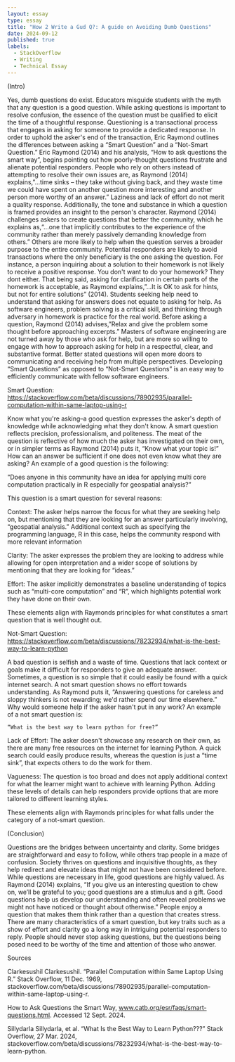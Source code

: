 ```yaml
---
layout: essay
type: essay
title: "How 2 Write a Gud Q?: A guide on Avoiding Dumb Questions"
date: 2024-09-12
published: true
labels:
  - StackOverflow
  - Writing
  - Technical Essay
---
```



(Intro)

Yes, dumb questions do exist. Educators misguide students with the myth that  any question is a good question. While asking questions is important to resolve confusion, the essence of the question must be qualified to elicit the time of a thoughtful response. Questioning is a transactional process that engages in asking for someone to provide a dedicated response. In order to uphold the asker's end of the transaction, Eric Raymond outlines the differences between asking a “Smart Question” and a “Not-Smart Question.” Eric Raymond (2014) and his analysis, “How to ask questions the smart way”, begins pointing out how poorly-thought questions frustrate and alienate potential responders. People who rely on others instead of attempting to resolve their own issues are, as Raymond (2014) explains,”...time sinks – they take without giving back, and they waste time we could have spent on another question more interesting and another person more worthy of an answer.” Laziness and lack of effort do not merit a quality response. 
Additionally, the tone and substance in which a question is framed provides an insight to the person's character. Raymond (2014) challenges askers to create questions that better the community, which he explains as,“...one that implicitly contributes to the experience of the community rather than merely passively demanding knowledge from others.” Others are more likely to help when the question serves a broader purpose to the entire community. Potential responders are likely to avoid transactions where the only beneficiary is the one asking the question. For instance, a person inquiring about a solution to their homework is not likely to receive a positive response. You don't want to do your homework? They dont either. That being said, asking for clarification in certain parts of the homework is acceptable, as Raymond explains,”...It is OK to ask for hints, but not for entire solutions” (2014). Students seeking help need to understand that asking for answers does not equate to asking for help. As software engineers, problem solving is a critical skill, and thinking through adversary in homework is practice for the real world. Before asking a question, Raymond (2014) advises,”Relax and give the problem some thought before approaching excerpts.” Masters of software engineering are not turned away by those who ask for help, but are more so willing to engage with how to approach asking for help in a respectful, clear, and substantive format. Better stated questions will open more doors to communicating and receiving help from multiple perspectives. Developing “Smart Questions” as opposed to “Not-Smart Questions” is an easy way to efficiently communicate with fellow software engineers. 











Smart Question: 
https://stackoverflow.com/beta/discussions/78902935/parallel-computation-within-same-laptop-using-r

Know what you're asking–a good question expresses the asker's depth of knowledge while acknowledging what they don't know. A smart question reflects precision, professionalism, and politeness. The meat of the question is reflective of how much the asker has investigated on their own, or in simpler terms as Raymond (2014) puts it, “Know what your topic is!” How can an answer be sufficient if one does not even know what they are asking? An example of a good question is the following:

“Does anyone in this community have an idea for applying multi core computation practically in R especially for geospatial analysis?”

This question is a smart question for several reasons:

Context: The asker helps narrow the focus for what they are seeking help on, but mentioning that they are looking for an answer particularly involving, “geospatial analysis.” Additional context such as specifying the programming language, R in this case, helps the community respond with more relevant information

Clarity: The asker expresses the problem they are looking to address while allowing for open interpretation and a wider scope of solutions by mentioning that they are looking for “ideas.”

Effort: The asker implicitly demonstrates a baseline understanding of topics such as “multi-core computation” and “R”, which highlights potential work they have done on their own. 

These elements align with Raymonds principles for what constitutes a smart question that is well thought out.



Not-Smart Question:
https://stackoverflow.com/beta/discussions/78232934/what-is-the-best-way-to-learn-python

A bad question is selfish and a waste of time. Questions that lack context or goals make it difficult for responders to give an adequate answer. Sometimes, a question is so simple that it could easily be found with a quick internet search. A not smart question shows no effort towards understanding. As Raymond puts it, “Answering questions for careless and sloppy thinkers is not rewarding; we'd rather spend our time elsewhere.” Why would someone help if the asker hasn't put in any work? An example of a not smart question is:

	“What is the best way to learn python for free?”

Lack of Effort: The asker doesn't showcase any research on their own, as there are many free resources on the internet for learning Python. A quick search could easily produce results, whereas the question is just a “time sink”, that expects others to do the work for them.

Vagueness: The question is too broad and does not apply additional context for what the learner might want to achieve with learning Python. Adding these levels of details can help responders provide options that are more tailored to different learning styles. 

These elements align with Raymonds principles for what falls under the category of a not-smart question. 



(Conclusion)

Questions are the bridges between uncertainty and clarity. Some bridges are straightforward and easy to follow, while others trap people in a maze of confusion. Society thrives on questions and inquisitive thoughts, as they help redirect and elevate ideas that might not have been considered before. While questions are necessary in life, good questions are highly valued. As Raymond (2014) explains, “If you give us an interesting question to chew on, we’ll be grateful to you; good questions are a stimulus and a gift. Good questions help us develop our understanding and often reveal problems we might not have noticed or thought about otherwise.” People enjoy a question that makes them think rather than a question that creates stress. There are many characteristics of a smart question, but key traits such as a show of effort and clarity go a long way in intriguing potential responders to reply. People should never stop asking questions, but the questions being posed need to be worthy of the time and attention of those who answer.

Sources

Clarkesushil                          Clarkesushil. “Parallel Computation within Same Laptop Using R.” Stack Overflow, 11 Dec. 1969, stackoverflow.com/beta/discussions/78902935/parallel-computation-within-same-laptop-using-r. 

How to Ask Questions the Smart Way, www.catb.org/esr/faqs/smart-questions.html. Accessed 12 Sept. 2024. 

Sillydarla                          Sillydarla, et al. “What Is the Best Way to Learn Python???” Stack Overflow, 27 Mar. 2024, stackoverflow.com/beta/discussions/78232934/what-is-the-best-way-to-learn-python. 


